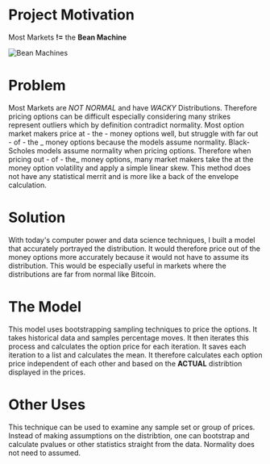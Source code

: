 # Project Motivation

Most Markets **!=** the **Bean Machine** 

![Bean Machines](https://github.com/mattsinbox/pricing_with_non-normal_distributions/blob/master/bean_machine.jpg)



# Problem
Most Markets are *NOT NORMAL* and have *WACKY* Distributions.  Therefore pricing options can be difficult especially considering many strikes represent outliers which by definition contradict normality.  Most option market makers price at - the - money options well, but struggle with far out - of - the _ money options because the models assume normality.  Black-Scholes models assume normality when pricing options.  Therefore when pricing out - of - the_ money options, many market makers take the at the money option volatility and apply a simple linear skew.  This method does not have any statistical merrit and is more like a back of the envelope calculation.  

# Solution
With today's computer power and data science techniques, I built a model that accurately portrayed the distribution.   It would therefore price out of the money options more accurately because it would not have to assume its distribution.  This would be especially useful in markets where the distributions are far from normal like Bitcoin.  

# The Model
This model uses bootstrapping sampling techniques to price the options.  It takes historical data and samples percentage moves.  It then iterates this process and calculates the option price for each iteration.   It saves each iteration to a list and calculates the mean.  It therefore calculates each option price independent of each other and based on the **ACTUAL** distribtion displayed in the prices.  

# Other Uses
This technique can be used to examine any sample set or group of prices.  Instead of making assumptions on the distribtion, one can bootstrap and calculate pvalues or other statistics straight from the data.  Normality does not need to assumed.  


